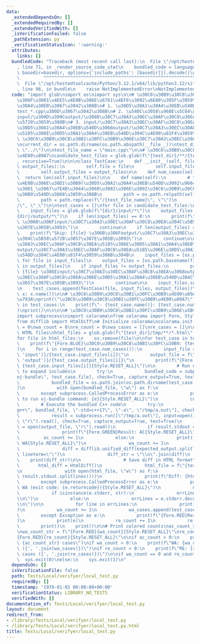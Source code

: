 ```yaml
---
data:
  _extendedDependsOn: []
  _extendedRequiredBy: []
  _extendedVerifiedWith: []
  _isVerificationFailed: false
  _pathExtension: py
  _verificationStatusIcon: ':warning:'
  attributes:
    links: []
  bundledCode: "Traceback (most recent call last):\n  File \"/opt/hostedtoolcache/Python/3.12.1/x64/lib/python3.12/site-packages/onlinejudge_verify/documentation/build.py\"\
    , line 71, in _render_source_code_stat\n    bundled_code = language.bundle(stat.path,\
    \ basedir=basedir, options={'include_paths': [basedir]}).decode()\n          \
    \         ^^^^^^^^^^^^^^^^^^^^^^^^^^^^^^^^^^^^^^^^^^^^^^^^^^^^^^^^^^^^^^^^^^^^^^^^^^^^^^^^^\n\
    \  File \"/opt/hostedtoolcache/Python/3.12.1/x64/lib/python3.12/site-packages/onlinejudge_verify/languages/python.py\"\
    , line 96, in bundle\n    raise NotImplementedError\nNotImplementedError\n"
  code: "import glob\nimport os\nimport sys\n\n# \u30C6\u30B9\u30C8\u30B1\u30FC\u30B9\
    \u306F\u3001\u4EE5\u4E0B\u306E\u6761\u4EF6\u3092\u6E80\u305F\u3059\u30D5\u30A1\
    \u30A4\u30EB\u3067\u3042\u308B\n# 1. \u30D5\u30A1\u30A4\u30EB\u540D\u304C\u300C\
    test_*.cpp\u300D\u3067\u3042\u308B\n# 2. \u540C\u3058\u968E\u5C64\u306B\u300C\
    input/\u300D\u300Coutput/\u300D\u30C7\u30A3\u30EC\u30AF\u30C8\u30EA\u304C\u5B58\
    \u5728\u3059\u308B\n# 3. input/\u30C7\u30A3\u30EC\u30AF\u30C8\u30EA\u5185\u306E\
    \u30D5\u30A1\u30A4\u30EB\u540D\u3068output/\u30C7\u30A3\u30EC\u30AF\u30C8\u30EA\
    \u5185\u306E\u30D5\u30A1\u30A4\u30EB\u540D\u304C\u4E00\u81F4\u3059\u308B\n\n#\
    \ \u30C6\u30B9\u30C8\u30B1\u30FC\u30B9\u306E\u30C7\u30A3\u30EC\u30AF\u30C8\u30EA\
    \ncurrent_dir = os.path.dirname(os.path.abspath(__file__))\ntest_dir = os.path.join(current_dir,\
    \ \"../\")\n\ntest_file_name = \"main.cpp\"\n\n# \u30C6\u30B9\u30C8\u5019\u88DC\
    \u4E00\u89A7\ncandidate_test_files = glob.glob(f\"{test_dir}/**/{test_file_name}\"\
    , recursive=True)\n\n\nclass TestCase:\n    def __init__(self, file, input_files,\
    \ output_files):\n        self.file = file\n        self.input_files = input_files\n\
    \        self.output_files = output_files\n\n    def num_cases(self):\n      \
    \  return len(self.input_files)\n\n    def name(self):\n        # test_dir\u4EE5\
    \u4E0B\u306E\u30D1\u30B9(\u30D5\u30A1\u30A4\u30EB\u540D\u3092\u9664\u304F)\u3092\
    \u3001_\u3067\u7E4B\u3044\u3060\u3082\u306E\u3092\u30C6\u30B9\u30C8\u30B1\u30FC\
    \u30B9\u540D\u3068\u3059\u308B\n        path = os.path.relpath(self.file, test_dir)\n\
    \        path = path.replace(f\"/{test_file_name}\", \"\")\n        return path.replace(\"\
    /\", \"_\")\n\ntest_cases = []\nfor file in candidate_test_files:\n    dir = os.path.dirname(file)\n\
    \    input_files = glob.glob(f\"{dir}/input/*\")\n    output_files = glob.glob(f\"\
    {dir}/output/*\")\n    if len(input_files) == 0:\n        print(f\"Skip: {file}\
    \ \u306B\u306Finput/\u30C7\u30A3\u30EC\u30AF\u30C8\u30EA\u304C\u5B58\u5728\u3057\
    \u307E\u305B\u3093\")\n        continue\n    if len(output_files) == 0:\n    \
    \    print(f\"Skip: {file} \u306B\u306Foutput/\u30C7\u30A3\u30EC\u30AF\u30C8\u30EA\
    \u304C\u5B58\u5728\u3057\u307E\u305B\u3093\")\n        continue\n\n    # input/\u30C7\
    \u30A3\u30EC\u30AF\u30C8\u30EA\u5185\u306E\u30D5\u30A1\u30A4\u30EB\u540D\u3068\
    output/\u30C7\u30A3\u30EC\u30AF\u30C8\u30EA\u5185\u306E\u30D5\u30A1\u30A4\u30EB\
    \u540D\u304C\u4E00\u81F4\u3059\u308B\u304B\n    input_files = [os.path.basename(file)\
    \ for file in input_files]\n    output_files = [os.path.basename(file) for file\
    \ in output_files]\n    if input_files != output_files:\n        print(f\"Skip:\
    \ {file} \u306Einput/\u30C7\u30A3\u30EC\u30AF\u30C8\u30EA\u3068output/\u30C7\u30A3\
    \u30EC\u30AF\u30C8\u30EA\u306E\u30D5\u30A1\u30A4\u30EB\u540D\u304C\u4E00\u81F4\
    \u3057\u307E\u305B\u3093\")\n        continue\n\n    input_files.sort()\n    output_files.sort()\n\
    \n    test_cases.append(TestCase(file, input_files, output_files))\n\ntest_cases.sort(key=lambda\
    \ x: x.name())\n\n# \u30C6\u30B9\u30C8\u30B1\u30FC\u30B9\u4E00\u89A7\u3092\u8868\
    \u793A\nprint(\"\u30C6\u30B9\u30C8\u30B1\u30FC\u30B9\u4E00\u89A7\")\nfor test_case\
    \ in test_cases:\n    print(f\"- {test_case.name()}: {test_case.num_cases()} cases\"\
    )\nprint()\n\n\n\n# \u30C6\u30B9\u30C8\u30B1\u30FC\u30B9\u306E\u5B9F\u884C(c++)\n\
    import subprocess\nimport colorama\nfrom colorama import Fore, Style\nimport difflib\n\
    from difflib import HtmlDiff\n# Initialize colorama\ncolorama.init()\n\nac_count\
    \ = 0\nwa_count = 0\nre_count = 0\nwa_cases = []\nre_cases = []\n\n# Remove existing\
    \ HTML files\nhtml_files = glob.glob(f\"{test_dir}/tmp/**/*.html\", recursive=True)\n\
    for file in html_files:\n    os.remove(file)\n\nfor test_case in test_cases:\n\
    \    print(f\"{Fore.BLUE}\u30C6\u30B9\u30C8\u30B1\u30FC\u30B9: {test_case.name()}{Style.RESET_ALL}\"\
    )\n    for i in range(test_case.num_cases()):\n        input_file = f\"{test_case.file.replace(test_file_name,\
    \ 'input')}/{test_case.input_files[i]}\"\n        output_file = f\"{test_case.file.replace(test_file_name,\
    \ 'output')}/{test_case.output_files[i]}\"\n        print(f\"{Fore.YELLOW}Case:\
    \ {test_case.input_files[i]}{Style.RESET_ALL}\")\n\n        # Run oj-bundle command\
    \ to expand includes\n        try:\n            bundled_code = subprocess.run([\"\
    oj-bundle\", test_case.file], check=True, capture_output=True, text=True).stdout\n\
    \            bundled_file = os.path.join(os.path.dirname(test_case.file), \"bundled.cpp\"\
    )\n            with open(bundled_file, \"w\") as f:\n                f.write(bundled_code)\n\
    \        except subprocess.CalledProcessError as e:\n            print(f\"{Fore.RED}Failed\
    \ to run oj-bundle command: {e}{Style.RESET_ALL}\")\n            continue\n\n\
    \        # Execute the bundled C++ code\n        try:\n            result = subprocess.run([\"\
    g++\", bundled_file, \"-std=c++17\", \"-o\", \"/tmp/a.out\"], check=True, capture_output=True)\n\
    \            result = subprocess.run([\"/tmp/a.out\"], input=open(input_file,\
    \ \"r\").read(), check=True, capture_output=True, text=True)\n            expected_output\
    \ = open(output_file, \"r\").read()\n            if result.stdout == expected_output:\n\
    \                print(f\"{Fore.GREEN}Result: AC{Style.RESET_ALL}\")\n       \
    \         ac_count += 1\n            else:\n                print(f\"{Fore.RED}Result:\
    \ WA{Style.RESET_ALL}\")\n                wa_count += 1\n                wa_cases.append(test_case.name())\n\
    \                diff = difflib.unified_diff(expected_output.splitlines(), result.stdout.splitlines(),\
    \ lineterm=\"\")\n                diff_str = \"\\n\".join(diff)\n            \
    \    print(diff_str)\n\n                # Save diff in HTML format\n         \
    \       html_diff = HtmlDiff()\n                html_file = f\"{test_dir}/tmp/{test_case.output_files[i]}.html\"\
    \n                with open(html_file, \"w\") as f:\n                    f.write(html_diff.make_file(expected_output.splitlines(),\
    \ result.stdout.splitlines()))\n                print(f\"Diff: {html_file}\")\n\
    \        except subprocess.CalledProcessError as e:\n            print(f\"{Fore.RED}Result:\
    \ WA (exit code: {e.returncode}){Style.RESET_ALL}\")\n            errLines = []\n\
    \            if isinstance(e.stderr, str):\n                errLines = e.stderr.split(\"\
    \\n\")\n            else:\n                errLines = e.stderr.decode().split(\"\
    \\n\")\n\n            for line in errLines:\n                print(f\"  {line}\"\
    )\n            wa_count += 1\n            wa_cases.append(test_case.name())\n\
    \        except Exception as e:\n            print(f\"{Fore.RED}Result: RE{Style.RESET_ALL}\"\
    )\n            print(e)\n            re_count += 1\n            re_cases.append(test_case.name())\n\
    \        print()\n    print()\n\n# Print colored counts\nac_count_str = f\"{Fore.GREEN}{ac_count}{Style.RESET_ALL}\"\
    \nwa_count_str = f\"{Fore.RED}{wa_count}{Style.RESET_ALL}\"\nre_count_str = f\"\
    {Fore.RED}{re_count}{Style.RESET_ALL}\"\n\nif ac_count > 0:\n    print(f\"AC:\
    \ {ac_count_str} cases\")\nif wa_count > 0:\n    print(f\"WA: {wa_count_str} cases\
    \ ({', '.join(wa_cases)})\")\nif re_count > 0:\n    print(f\"RE: {re_count_str}\
    \ cases ({', '.join(re_cases)})\")\n\nif wa_count == 0 and re_count == 0:\n  \
    \  sys.exit(0)\nelse:\n    sys.exit(1)\n"
  dependsOn: []
  isVerificationFile: false
  path: Tests/Local/verifyer/local_test.py
  requiredBy: []
  timestamp: '1970-01-01 00:00:00+00:00'
  verificationStatus: LIBRARY_NO_TESTS
  verifiedWith: []
documentation_of: Tests/Local/verifyer/local_test.py
layout: document
redirect_from:
- /library/Tests/Local/verifyer/local_test.py
- /library/Tests/Local/verifyer/local_test.py.html
title: Tests/Local/verifyer/local_test.py
---
```

